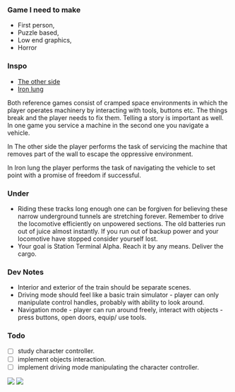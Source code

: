### Game I need to make

* First person,
* Puzzle based,
* Low end graphics,
* Horror

### Inspo

* [The other side](https://youtu.be/uNqU9a8RuzI)
* [Iron lung](https://youtu.be/88HFKqOH_ME)

Both reference games consist of cramped space environments in which the player operates machinery by interacting with
tools, buttons etc. The things break and the player needs to fix them. Telling a story is important as well.
In one game you service a machine in the second one you navigate a vehicle.

In The other side the player performs the task of servicing the machine that removes part of the wall to escape the
oppressive environment.

In Iron lung the player performs the task of navigating the vehicle to set point with a promise of freedom if
successful.

### Under

* Riding these tracks long enough one can be forgiven for believing these narrow underground tunnels are stretching
  forever. Remember to drive the locomotive efficiently on unpowered sections. The old batteries run out of juice almost
  instantly. If you run out of backup power and your locomotive have stopped consider yourself lost.
* Your goal is Station Terminal Alpha. Reach it by any means. Deliver the cargo.

### Dev Notes

* Interior and exterior of the train should be separate scenes.
* Driving mode should feel like a basic train simulator - player can only manipulate control handles, probably with
  ability to look around.
* Navigation mode - player can run around freely, interact with objects - press buttons, open doors, equip/ use
  tools.

### Todo

- [ ] study character controller.
- [ ] implement objects interaction.
- [ ] implement driving mode manipulating the character controller.

![](res/Train_00_alternative.gif)
![](res/Train_00.gif)